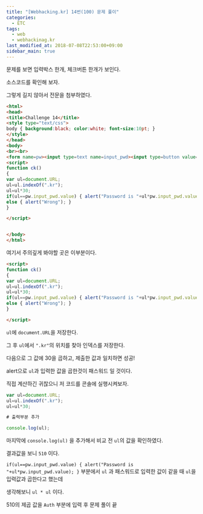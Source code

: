 ```yaml
---
title: "[Webhacking.kr] 14번(100) 문제 풀이"
categories: 
  - ETC
tags: 
  - web
  - webhackinag.kr
last_modified_at: 2018-07-08T22:53:00+09:00
sidebar_main: true
---
```


문제를 보면 입력박스 한개, 체크버튼 한개가 보인다.

소스코드를 확인해 보자.

그렇게 길지 않아서 전문을 첨부하였다.

```html
<html>
<head>
<title>Challenge 14</title>
<style type="text/css">
body { background:black; color:white; font-size:10pt; }
</style>
</head>
<body>
<br><br>
<form name=pw><input type=text name=input_pwd><input type=button value="check" onclick=ck()></form>
<script>
function ck()
{
var ul=document.URL;
ul=ul.indexOf(".kr");
ul=ul*30;
if(ul==pw.input_pwd.value) { alert("Password is "+ul*pw.input_pwd.value); }
else { alert("Wrong"); }
}

</script>


</body>
</html>
```

여기서 주의깊게 봐야할 곳은 이부분이다.

```html
<script>
function ck()
{
var ul=document.URL;
ul=ul.indexOf(".kr");
ul=ul*30;
if(ul==pw.input_pwd.value) { alert("Password is "+ul*pw.input_pwd.value); }
else { alert("Wrong"); }
}

</script>
```

`ul`에 `document.URL`을 저장한다.

그 후 `ul`에서 `".kr"`의 위치를 찾아 인덱스를 저장한다.

다음으로 그 값에 30을 곱하고, 제출한 값과 일치하면 성공!

alert으로 `ul`과 입력한 값을 곱한것이 패스워드 일 것이다.

직접 계산하긴 귀찮으니 저 코드를 콘솔에 실행시켜보자.

```js
var ul=document.URL;
ul=ul.indexOf(".kr");
ul=ul*30;

# 출력부분 추가

console.log(ul);
```
마지막에 `console.log(ul)` 을 추가해서 비교 전 `ul`의 값을 확인하였다.

결과값을 보니 `510` 이다.

`if(ul==pw.input_pwd.value) { alert("Password is "+ul*pw.input_pwd.value); }` 부분에서 `ul` 과 패스워드로 입력한 값이 같을 때 `ul`을 입력값과 곱한다고 했는데

생각해보니 `ul * ul` 이다. 

510의 제곱 값을 `Auth` 부분에 입력 후 문제 풀이 끝





